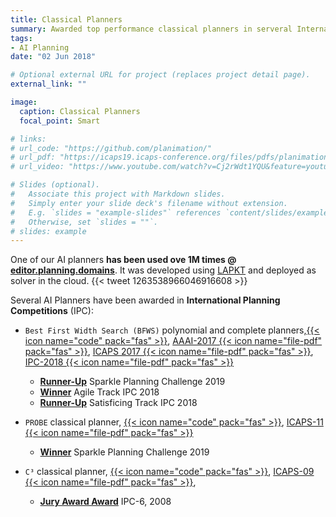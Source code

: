 ```yaml
---
title: Classical Planners
summary: Awarded top performance classical planners in serveral International Planning Competitions 2008 - 2019
tags:
- AI Planning
date: "02 Jun 2018"

# Optional external URL for project (replaces project detail page).
external_link: ""

image:
  caption: Classical Planners
  focal_point: Smart

# links:
# url_code: "https://github.com/planimation/"
# url_pdf: "https://icaps19.icaps-conference.org/files/pdfs/planimation_icaps19_sysdemo.pdf"
# url_video: "https://www.youtube.com/watch?v=Cj2rWdt1YQU&feature=youtu.be"

# Slides (optional).
#   Associate this project with Markdown slides.
#   Simply enter your slide deck's filename without extension.
#   E.g. `slides = "example-slides"` references `content/slides/example-slides.md`.
#   Otherwise, set `slides = ""`.
# slides: example
---
```

One of our AI planners **has been used ove 1M times @ [editor.planning.domains](http://editor.planning.domains)**. It was developed using [LAPKT](http://lapkt.org) and deployed as solver in the cloud. 
{{< tweet 1263538966046916608 >}}

Several AI Planners have been awarded in  __International Planning Competitions__ (IPC):

- `Best First Width Search (BFWS)` polynomial and complete planners,[{{< icon name="code" pack="fas" >}}](https://github.com/nirlipo/BFWS-public), [AAAI-2017 {{< icon name="file-pdf" pack="fas" >}}](http://people.eng.unimelb.edu.au/nlipovetzky/papers/aaai17-BFWS-novelty-exploration.pdf), [ICAPS 2017 {{< icon name="file-pdf" pack="fas" >}}](http://people.eng.unimelb.edu.au/nlipovetzky/papers/icaps17-polytime-BFWS.pdf), [IPC-2018 {{< icon name="file-pdf" pack="fas" >}}](https://pdfs.semanticscholar.org/058d/d06dc4e16c07398b7602a081b6391e7d8297.pdf)
  - [**Runner-Up**](http://ada.liacs.nl/events/sparkle-planning-19/results.html) Sparkle Planning Challenge 2019
  - [**Winner**](https://ipc2018-classical.bitbucket.io/#results) Agile Track IPC 2018
  - [**Runner-Up**](https://ipc2018-classical.bitbucket.io/#results) Satisficing Track IPC 2018
 

- `PROBE` classical planner, [{{< icon name="code" pack="fas" >}}](https://people.eng.unimelb.edu.au/nlipovetzky/software/seq-sat-probe.tar.bz2), [ICAPS-11 {{< icon name="file-pdf" pack="fas" >}}](https://www.aaai.org/ocs/index.php/ICAPS/ICAPS11/paper/viewPDFInterstitial/2706/3148)
  -  [**Winner**](http://ada.liacs.nl/events/sparkle-planning-19/results.html) Sparkle Planning Challenge 2019

- `C³` classical planner, [{{< icon name="code" pack="fas" >}}](http://icaps-conference.org/ipc2008/deterministic/data/planners/seq-sat-c3.tar.bz2), [ICAPS-09 {{< icon name="file-pdf" pack="fas" >}}](https://www.aaai.org/ocs/index.php/ICAPS/ICAPS09/paper/download/745/1115), 
  - [**Jury Award Award**](http://icaps-conference.org/ipc2008/deterministic/data/results/ipc2008-talk.pdf)   IPC-6, 2008

  